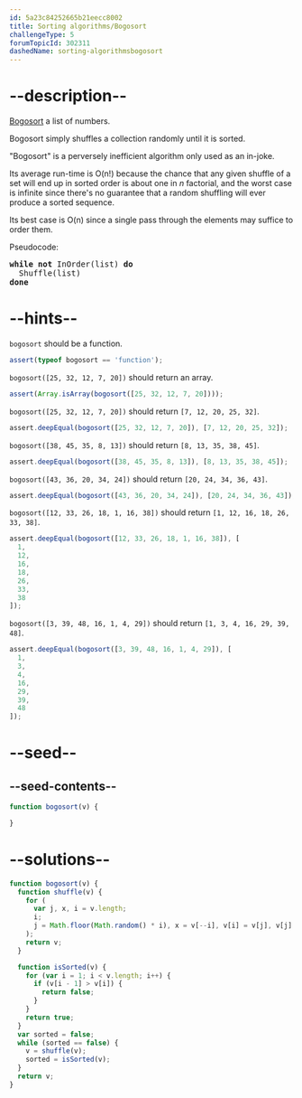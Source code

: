 ```yaml
---
id: 5a23c84252665b21eecc8002
title: Sorting algorithms/Bogosort
challengeType: 5
forumTopicId: 302311
dashedName: sorting-algorithmsbogosort
---
```


# --description--

[Bogosort](https://en.wikipedia.org/wiki/Bogosort) a list of numbers.

Bogosort simply shuffles a collection randomly until it is sorted.

"Bogosort" is a perversely inefficient algorithm only used as an in-joke.

Its average run-time is O(n!) because the chance that any given shuffle of a set will end up in sorted order is about one in *n* factorial, and the worst case is infinite since there's no guarantee that a random shuffling will ever produce a sorted sequence.

Its best case is O(n) since a single pass through the elements may suffice to order them.

Pseudocode:

<pre><b>while not</b> InOrder(list) <b>do</b>
  Shuffle(list)
<b>done</b>
</pre>

# --hints--

`bogosort` should be a function.

```js
assert(typeof bogosort == 'function');
```

`bogosort([25, 32, 12, 7, 20])` should return an array.

```js
assert(Array.isArray(bogosort([25, 32, 12, 7, 20])));
```

`bogosort([25, 32, 12, 7, 20])` should return `[7, 12, 20, 25, 32]`.

```js
assert.deepEqual(bogosort([25, 32, 12, 7, 20]), [7, 12, 20, 25, 32]);
```

`bogosort([38, 45, 35, 8, 13])` should return `[8, 13, 35, 38, 45]`.

```js
assert.deepEqual(bogosort([38, 45, 35, 8, 13]), [8, 13, 35, 38, 45]);
```

`bogosort([43, 36, 20, 34, 24])` should return `[20, 24, 34, 36, 43]`.

```js
assert.deepEqual(bogosort([43, 36, 20, 34, 24]), [20, 24, 34, 36, 43]);
```

`bogosort([12, 33, 26, 18, 1, 16, 38])` should return `[1, 12, 16, 18, 26, 33, 38]`.

```js
assert.deepEqual(bogosort([12, 33, 26, 18, 1, 16, 38]), [
  1,
  12,
  16,
  18,
  26,
  33,
  38
]);
```

`bogosort([3, 39, 48, 16, 1, 4, 29])` should return `[1, 3, 4, 16, 29, 39, 48]`.

```js
assert.deepEqual(bogosort([3, 39, 48, 16, 1, 4, 29]), [
  1,
  3,
  4,
  16,
  29,
  39,
  48
]);
```

# --seed--

## --seed-contents--

```js
function bogosort(v) {

}
```

# --solutions--

```js
function bogosort(v) {
  function shuffle(v) {
    for (
      var j, x, i = v.length;
      i;
      j = Math.floor(Math.random() * i), x = v[--i], v[i] = v[j], v[j] = x
    );
    return v;
  }

  function isSorted(v) {
    for (var i = 1; i < v.length; i++) {
      if (v[i - 1] > v[i]) {
        return false;
      }
    }
    return true;
  }
  var sorted = false;
  while (sorted == false) {
    v = shuffle(v);
    sorted = isSorted(v);
  }
  return v;
}
```
